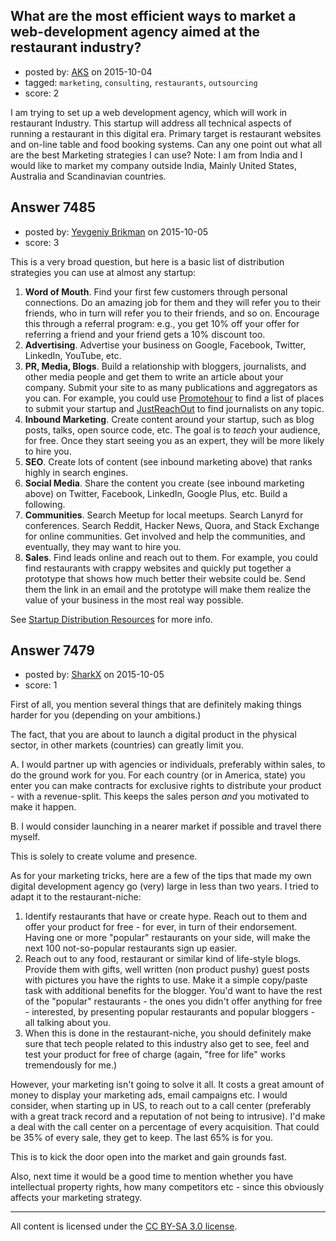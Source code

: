 ## What are the most efficient ways to market a web-development agency aimed at the restaurant industry?

- posted by: [AKS](https://stackexchange.com/users/1208795/aks) on 2015-10-04
- tagged: `marketing`, `consulting`, `restaurants`, `outsourcing`
- score: 2

<p>I am trying to set up a web development agency, which will work in restaurant Industry. This startup will address all technical aspects of running a restaurant in this digital era. Primary target is restaurant websites and on-line table and food booking systems. Can any one point out what all are the best Marketing strategies I can use?
Note: I am from India and I would like to market my company outside India, Mainly United States, Australia and Scandinavian countries.</p>



## Answer 7485

- posted by: [Yevgeniy Brikman](https://stackexchange.com/users/223985/yevgeniy-brikman) on 2015-10-05
- score: 3

<p>This is a very broad question, but here is a basic list of distribution strategies you can use at almost any startup:</p>

<ol>
<li><strong>Word of Mouth</strong>. Find your first few customers through personal connections. Do an amazing job for them and they will refer you to their friends, who in turn will refer you to their friends, and so on. Encourage this through a referral program: e.g., you get 10% off your offer for referring a friend and your friend gets a 10% discount too.</li>
<li><strong>Advertising</strong>. Advertise your business on Google, Facebook, Twitter, LinkedIn, YouTube, etc.</li>
<li><strong>PR, Media, Blogs</strong>. Build a relationship with bloggers, journalists, and other media people and get them to write an article about your company. Submit your site to as many publications and aggregators as you can. For example, you could use <a href="http://www.promotehour.com/" rel="nofollow">Promotehour</a> to find a list of places to submit your startup and <a href="https://justreachout.io/" rel="nofollow">JustReachOut</a> to find journalists on any topic.</li>
<li><strong>Inbound Marketing</strong>. Create content around your startup, such as blog posts, talks, open source code, etc. The goal is to <em>teach</em> your audience, for free. Once they start seeing you as an expert, they will be more likely to hire you.</li>
<li><strong>SEO</strong>. Create lots of content (see inbound marketing above) that ranks highly in search engines. </li>
<li><strong>Social Media</strong>. Share the content you create (see inbound marketing above) on Twitter, Facebook, LinkedIn, Google Plus, etc. Build a following.</li>
<li><strong>Communities</strong>. Search Meetup for local meetups. Search Lanyrd for conferences. Search Reddit, Hacker News, Quora, and Stack Exchange for online communities. Get involved and help the communities, and eventually, they may want to hire you.</li>
<li><strong>Sales</strong>. Find leads online and reach out to them. For example, you could find restaurants with crappy websites and quickly put together a prototype that shows how much better their website could be. Send them the link in an email and the prototype will make them realize the value of your business in the most real way possible.</li>
</ol>

<p>See <a href="http://www.hello-startup.net/resources/distribution/" rel="nofollow">Startup Distribution Resources</a> for more info.</p>



## Answer 7479

- posted by: [SharkX](https://stackexchange.com/users/7061730/sharkx) on 2015-10-05
- score: 1

<p>First of all, you mention several things that are definitely making things harder for you (depending on your ambitions.)</p>

<p>The fact, that you are about to launch a digital product in the physical sector, in other markets (countries) can greatly limit you.</p>

<p>A. I would partner up with agencies or individuals, preferably within sales, to do the ground work for you. For each country (or in America, state) you enter you can make contracts for exclusive rights to distribute your product - with a revenue-split. This keeps the sales person <em>and</em> you motivated to make it happen.</p>

<p>B. I would consider launching in a nearer market if possible and travel there myself.</p>

<p>This is solely to create volume and presence.</p>

<p>As for your marketing tricks, here are a few of the tips that made my own digital development agency go (very) large in less than two years. I tried to adapt it to the restaurant-niche:</p>

<ol>
<li>Identify restaurants that have or create hype. Reach out to them and offer your product for free - for ever, in turn of their endorsement. Having one or more "popular" restaurants on your side, will make the next 100 not-so-popular restaurants sign up easier.</li>
<li>Reach out to any food, restaurant or similar kind of life-style blogs. Provide them with gifts, well written (non product pushy) guest posts with pictures you have the rights to use. Make it a simple copy/paste task with additional benefits for the blogger. You'd want to have the rest of the "popular" restaurants - the ones you didn't offer anything for free - interested, by presenting popular restaurants and popular bloggers - all talking about you.</li>
<li>When this is done in the restaurant-niche, you should definitely make sure that tech people related to this industry also get to see, feel and test your product for free of charge (again, "free for life" works tremendously for me.)</li>
</ol>

<p>However, your marketing isn't going to solve it all. It costs a great amount of money to display your marketing ads, email campaigns etc.
I would consider, when starting up in US, to reach out to a call center (preferably with a great track record and a reputation of not being to intrusive). I'd make a deal with the call center on a percentage of every acquisition. That could be 35% of every sale, they get to keep. The last 65% is for you.</p>

<p>This is to kick the door open into the market and gain grounds fast.</p>

<p>Also, next time it would be a good time to mention whether you have intellectual property rights, how many competitors etc - since this obviously affects your marketing strategy.</p>




---

All content is licensed under the [CC BY-SA 3.0 license](https://creativecommons.org/licenses/by-sa/3.0/).
